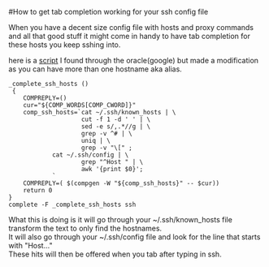#How to get tab completion working for your ssh config file

When you have a decent size config file with hosts and proxy commands and all that good stuff
it might come in handy to have tab completion for these hosts you keep sshing into.  

here is a [script](http://www.shocm.com/2011/01/ssh-autocomplete-on-osx/) I found through the oracle(google) but made a modification as you can have
more than one hostname aka alias. 

```
_complete_ssh_hosts ()
 {
    COMPREPLY=()
    cur="${COMP_WORDS[COMP_CWORD]}"
    comp_ssh_hosts=`cat ~/.ssh/known_hosts | \
                    cut -f 1 -d ' ' | \
                    sed -e s/,.*//g | \
                    grep -v ^# | \
	                uniq | \
	                grep -v "\[" ;
            cat ~/.ssh/config | \
	                grep "^Host " | \
		            awk '{print $0}';
		    `
    COMPREPLY=( $(compgen -W "${comp_ssh_hosts}" -- $cur))
    return 0
}
complete -F _complete_ssh_hosts ssh
```

What this is doing is it will go through your ~/.ssh/known_hosts file transform the text to only find the hostnames.  
It will also go through your ~/.ssh/config file and look for the line that starts with "Host..."  
These hits will then be offered when you tab after typing in ssh.

